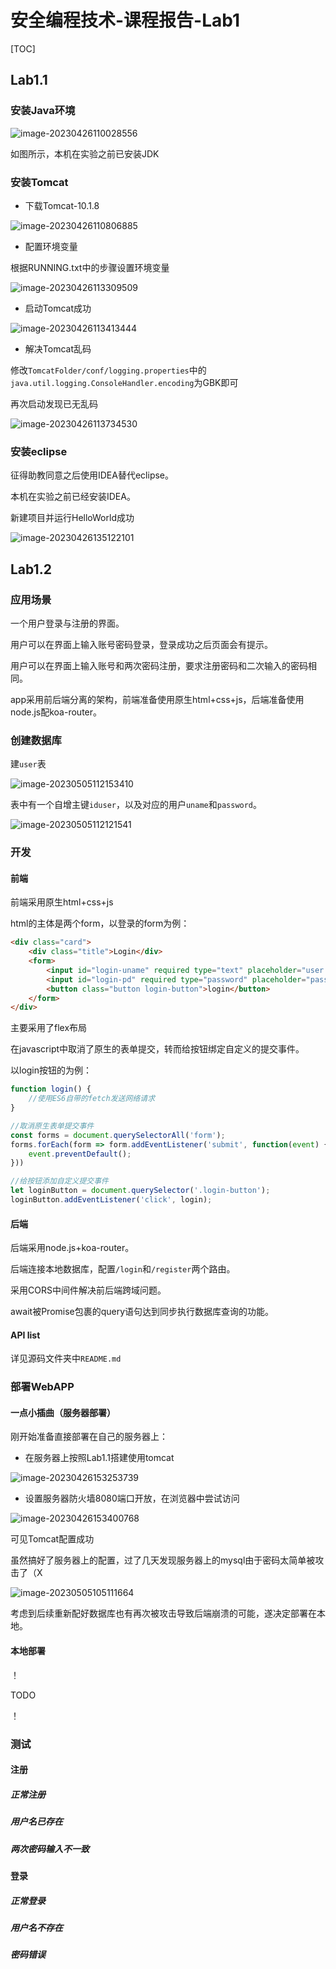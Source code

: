 # 安全编程技术-课程报告-Lab1

[TOC]

## Lab1.1

### 安装Java环境

![image-20230426110028556](assets/image-20230426110028556.png)

如图所示，本机在实验之前已安装JDK

### 安装Tomcat

- 下载Tomcat-10.1.8

![image-20230426110806885](assets/image-20230426110806885.png)

- 配置环境变量

根据RUNNING.txt中的步骤设置环境变量

![image-20230426113309509](assets/image-20230426113309509.png)

- 启动Tomcat成功

![image-20230426113413444](assets/image-20230426113413444.png)

- 解决Tomcat乱码

修改`TomcatFolder/conf/logging.properties`中的`java.util.logging.ConsoleHandler.encoding`为GBK即可

再次启动发现已无乱码

![image-20230426113734530](assets/image-20230426113734530.png)

### 安装eclipse

征得助教同意之后使用IDEA替代eclipse。

本机在实验之前已经安装IDEA。

新建项目并运行HelloWorld成功

![image-20230426135122101](assets/image-20230426135122101.png)

## Lab1.2

### 应用场景

一个用户登录与注册的界面。

用户可以在界面上输入账号密码登录，登录成功之后页面会有提示。

用户可以在界面上输入账号和两次密码注册，要求注册密码和二次输入的密码相同。

app采用前后端分离的架构，前端准备使用原生html+css+js，后端准备使用node.js配koa-router。

### 创建数据库

建`user`表

![image-20230505112153410](assets/image-20230505112153410.png)

表中有一个自增主键`iduser`，以及对应的用户`uname`和`password`。

![image-20230505112121541](assets/image-20230505112121541.png)

### 开发

#### 前端

前端采用原生html+css+js

html的主体是两个form，以登录的form为例：

```html
<div class="card">
    <div class="title">Login</div>
    <form>
        <input id="login-uname" required type="text" placeholder="user name" />
        <input id="login-pd" required type="password" placeholder="password" />
        <button class="button login-button">login</button>
    </form>
</div>
```

主要采用了flex布局

在javascript中取消了原生的表单提交，转而给按钮绑定自定义的提交事件。

以login按钮的为例：

```js
function login() {
    //使用ES6自带的fetch发送网络请求
}

//取消原生表单提交事件
const forms = document.querySelectorAll('form');
forms.forEach(form => form.addEventListener('submit', function(event) {
    event.preventDefault();
}))

//给按钮添加自定义提交事件
let loginButton = document.querySelector('.login-button');
loginButton.addEventListener('click', login);
```

#### 后端

后端采用node.js+koa-router。

后端连接本地数据库，配置`/login`和`/register`两个路由。

采用CORS中间件解决前后端跨域问题。

await被Promise包裹的query语句达到同步执行数据库查询的功能。

#### API list

详见源码文件夹中`README.md`

### 部署WebAPP

#### 一点小插曲（服务器部署）

刚开始准备直接部署在自己的服务器上：

- 在服务器上按照Lab1.1搭建使用tomcat

![image-20230426153253739](assets/image-20230426153253739.png)

- 设置服务器防火墙8080端口开放，在浏览器中尝试访问

![image-20230426153400768](assets/image-20230426153400768.png)

可见Tomcat配置成功

虽然搞好了服务器上的配置，过了几天发现服务器上的mysql由于密码太简单被攻击了（X

![image-20230505105111664](assets/image-20230505105111664.png)

考虑到后续重新配好数据库也有再次被攻击导致后端崩溃的可能，遂决定部署在本地。

#### 本地部署

！



TODO



！

### 测试

#### 注册

##### 正常注册



##### 用户名已存在



##### 两次密码输入不一致



#### 登录

##### 正常登录



##### 用户名不存在



##### 密码错误

